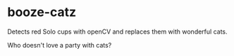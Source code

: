 booze-catz
==========

Detects red Solo cups with openCV and replaces them with wonderful cats.

Who doesn't love a party with cats?
